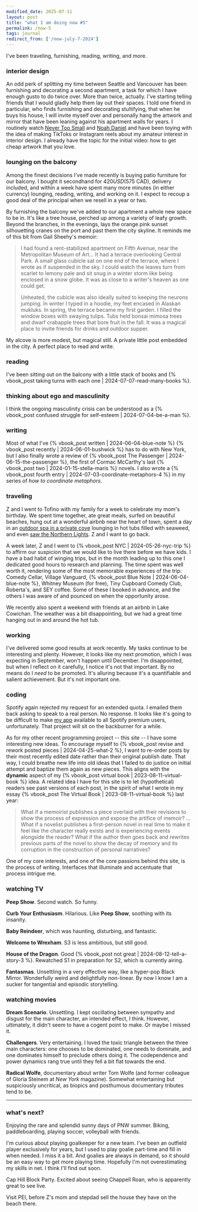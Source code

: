 ```yaml
---
modified_date: 2025-07-11
layout: post
title: "what I am doing now #5"
permalink: /now-5
tags: journal
redirect_from: ['/now-july-7-2024']
---
```


I've been traveling, furnishing, reading, writing, and more.

<!--more-->

### interior design

An odd perk of splitting my time between Seattle and Vancouver has been furnishing and decorating a second apartment, a task for which I have enough gusto to do twice over.
More than twice, actually.
I've starting telling friends that I would gladly help them lay out their spaces.
I told one friend in particular, who finds furnishing and decorating stultifying, that when he buys his house, I will invite myself over and personally hang the artwork and mirror that have been leaning against his apartment walls for years.
I routinely watch [Never Too Small](https://www.youtube.com/c/nevertoosmall) and [Noah Daniel](https://www.youtube.com/@noahdaniel.studio) and have been toying with the idea of making TikToks or Instagram reels about my amateur interest in interior design.
I already have the topic for the initial video: how to get cheap artwork that you love.

### lounging on the balcony

Among the finest decisions I've made recently is buying patio furniture for our balcony.
I bought it secondhand for $420 USD ($575 CAD), delivery included, and within a week have spent many more minutes (in either currency) lounging, reading, writing, and working on it.
I expect to recoup a good deal of the principal when we resell in a year or two.

By furnishing the balcony we've added to our apartment a whole new space to be in.
It's like a tree house, perched up among a variety of leafy growth.
Beyond the branches, in the evenings, lays the orange pink sunset silhouetting cranes on the port and past them the city skyline.
It reminds me of this bit from Gail Sheehy's memoir:

> I had found a rent-stabilized apartment on Fifth Avenue, near the Metropolitan Museum of Art... It had a terrace overlooking Central Park. A small glass cubicle sat on one end of the terrace, where I wrote as if suspended in the sky. I could watch the leaves turn from scarlet to lemony pale and sit snug in a winter storm like being enclosed in a snow globe. It was as close to a writer's heaven as one could get.
>
>  Unheated, the cubicle was also ideally suited to keeping the neurons jumping. In winter I typed in a hoodie, my feet encased in Alaskan mukluks. In spring, the terrace became my first garden. I filled the window boxes with swaying tulips. Tubs held bonsai mimosa trees and dwarf crabapple trees that bore fruit in the fall. It was a magical place to invite friends for drinks and outdoor supper.

My alcove is more modest, but magical still.
A private little post embedded in the city.
A perfect place to read and write.

### reading

I've been sitting out on the balcony with a little stack of books and {% vbook_post taking turns with each one | 2024-07-07-read-many-books %}.

### thinking about ego and masculinity

I think the ongoing masculinity crisis can be understood as a {% vbook_post confused struggle for self-esteem | 2024-07-04-be-a-man %}.

### writing

Most of what I've {% vbook_post written | 2024-06-04-blue-note %} {% vbook_post recently | 2024-06-01-bushwick %} has to do with New York, but I also finally wrote a review of {% vbook_post The Passenger | 2024-06-15-the-passenger %}, the first of Cormac McCarthy's last {% vbook_post two | 2024-01-15-stella-maris %} novels.
I also wrote a {% vbook_post fourth entry | 2024-07-03-coordinate-metaphors-4 %} in my series of _how to coordinate metaphors_.

### traveling

Z and I went to Tofino with my family for a week to celebrate my mom's birthday.
We spent time together, ate great meals, surfed on beautiful beaches, hung out at a wonderful airbnb near the heart of town, spent a day in an [outdoor spa in a private cove](https://www.moonjellyspa.ca/) lounging in hot tubs filled with seaweed, and even [saw the Northern Lights](https://www.wikiwand.com/en/May_2024_solar_storms).
Z and I want to go back.

A week later, Z and I went to {% vbook_post NYC | 2024-05-26-nyc-trip %} to affirm our suspicion that we would like to live there before we have kids.
I have a bad habit of winging trips, but in the month leading up to this one I dedicated good hours to research and planning.
The time spent was well worth it, rendering some of the most memorable experiences of the trip: Comedy Cellar, Village Vanguard, {% vbook_post Blue Note | 2024-06-04-blue-note %}, Whitney Museum (for free), Tiny Cupboard Comedy Club, Roberta's, and SEY coffee.
Some of these I booked in advance, and the others I was aware of and pounced on when the opportunity arose.

We recently also spent a weekend with friends at an airbnb in Lake Cowichan.
The weather was a bit disappointing, but we had a great time hanging out in and around the hot tub.

### working

I've delivered some good results at work recently.
My tasks continue to be interesting and plenty.
However, it looks like my next promotion, which I was expecting in September, won't happen until December.
I'm disappointed, but when I reflect on it carefully, I notice it's not that important.
By no means do I _need_ to be promoted.
It's alluring because it's a quantifiable and salient achievement.
But it's not important one.

### coding

Spotify again rejected my request for an extended quota.
I emailed them back asking to speak to a real person.
No response.
It looks like it's going to be difficult to make [my app](https://okjuan.me/muze-radio/) available to all Spotify premium users, unfortunately.
That project will sit on the backburner for a while.

As for my other recent programming project -- this site -- I have some interesting new ideas.
To encourage myself to {% vbook_post revise and rework posted pieces | 2024-04-25-what-2 %}, I want to re-order posts by their most recently edited date rather than their original publish date.
That way, I could breathe new life into old ideas that I failed to do justice on initial attempt and baptize them again as new pieces.
This aligns with the **dynamic** aspect of my {% vbook_post virtual book | 2023-08-11-virtual-book %} idea.
A related idea I have for this site is to let (hypothetical) readers see past versions of each post, in the spirit of what I wrote in my essay {% vbook_post The Virtual Book | 2023-08-11-virtual-book %} last year:

> What if a memoirist publishes a piece overlaid with their revisions to show the process of expression and expose the artifice of memoir?
> ...
> What if a novelist publishes a first-person novel in real time to make it feel like the character really exists and is experiencing events alongside the reader?
> What if the author then goes back and rewrites previous parts of the novel to show the decay of memory and its corruption in the construction of personal narratives?

One of my core interests, and one of the core passions behind this site, is the process of writing.
Interfaces that illuminate and accentuate that process intrigue me.

### watching TV

**Peep Show**.
Second watch.
So funny.

**Curb Your Enthusiasm**.
Hilarious.
Like **Peep Show**, soothing with its insanity.

**Baby Reindeer**, which was haunting, disturbing, and fantastic.

**Welcome to Wrexham**.
S3 is less ambitious, but still good.

**House of the Dragon**.
Good {% vbook_post not great | 2024-08-12-tell-a-story-3 %}.
Rewatched S1 in preparation for S2, which is currently airing.

**Fantasmas**.
Unsettling in a very effective way, like a hyper-pop Black Mirror.
Wonderfully weird and delightfully non-linear.
By now I know I am a sucker for tangential and episodic storytelling.

### watching movies

**Dream Scenario**.
Unsettling.
I kept oscillating between sympathy and disgust for the main character, an intended effect, I think.
However, ultimately, it didn't seem to have a cogent point to make.
Or maybe I missed it.

**Challengers**.
Very entertaining.
I loved the toxic triangle between the three main characters: one chooses to be dominated, one needs to dominate, and one dominates himself to preclude others doing it.
The codependence and power dynamics rang true until they fell a bit flat towards the end.

**Radical Wolfe**, documentary about writer Tom Wolfe (and former colleague of Gloria Steinem at _New York_ magazine).
Somewhat entertaining but suspiciously uncritical, as biopics and posthumous documentary tributes tend to be.

---

### what's next?

Enjoying the rare and splendid sunny days of PNW summer.
Biking, paddleboarding, playing soccer, volleyball with friends.

I'm curious about playing goalkeeper for a new team.
I've been an outfield player exclusively for years, but I used to play goalie part-time and fill in when needed.
I miss it a bit.
And goalies are always in demand, so it should be an easy way to get more playing time.
Hopefully I'm not overestimating my skills in net.
I think I'll find out soon.

Cap Hill Block Party.
Excited about seeing Chappell Roan, who is apparently great to see live.

Visit PEI, before Z's mom and stepdad sell the house they have on the beach there.
